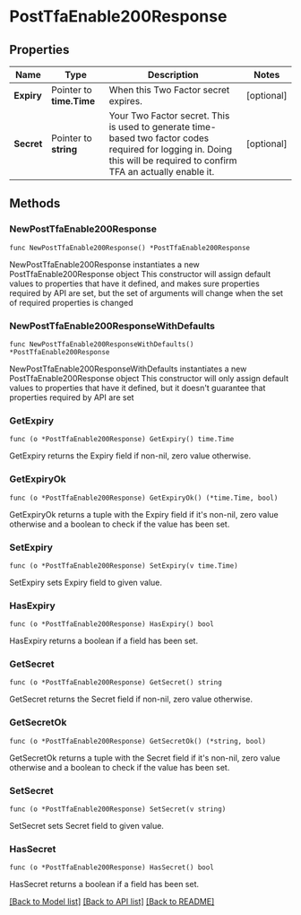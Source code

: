 # PostTfaEnable200Response

## Properties

Name | Type | Description | Notes
------------ | ------------- | ------------- | -------------
**Expiry** | Pointer to **time.Time** | When this Two Factor secret expires. | [optional] 
**Secret** | Pointer to **string** | Your Two Factor secret. This is used to generate time-based two factor codes required for logging in. Doing this will be required to confirm TFA an actually enable it. | [optional] 

## Methods

### NewPostTfaEnable200Response

`func NewPostTfaEnable200Response() *PostTfaEnable200Response`

NewPostTfaEnable200Response instantiates a new PostTfaEnable200Response object
This constructor will assign default values to properties that have it defined,
and makes sure properties required by API are set, but the set of arguments
will change when the set of required properties is changed

### NewPostTfaEnable200ResponseWithDefaults

`func NewPostTfaEnable200ResponseWithDefaults() *PostTfaEnable200Response`

NewPostTfaEnable200ResponseWithDefaults instantiates a new PostTfaEnable200Response object
This constructor will only assign default values to properties that have it defined,
but it doesn't guarantee that properties required by API are set

### GetExpiry

`func (o *PostTfaEnable200Response) GetExpiry() time.Time`

GetExpiry returns the Expiry field if non-nil, zero value otherwise.

### GetExpiryOk

`func (o *PostTfaEnable200Response) GetExpiryOk() (*time.Time, bool)`

GetExpiryOk returns a tuple with the Expiry field if it's non-nil, zero value otherwise
and a boolean to check if the value has been set.

### SetExpiry

`func (o *PostTfaEnable200Response) SetExpiry(v time.Time)`

SetExpiry sets Expiry field to given value.

### HasExpiry

`func (o *PostTfaEnable200Response) HasExpiry() bool`

HasExpiry returns a boolean if a field has been set.

### GetSecret

`func (o *PostTfaEnable200Response) GetSecret() string`

GetSecret returns the Secret field if non-nil, zero value otherwise.

### GetSecretOk

`func (o *PostTfaEnable200Response) GetSecretOk() (*string, bool)`

GetSecretOk returns a tuple with the Secret field if it's non-nil, zero value otherwise
and a boolean to check if the value has been set.

### SetSecret

`func (o *PostTfaEnable200Response) SetSecret(v string)`

SetSecret sets Secret field to given value.

### HasSecret

`func (o *PostTfaEnable200Response) HasSecret() bool`

HasSecret returns a boolean if a field has been set.


[[Back to Model list]](../README.md#documentation-for-models) [[Back to API list]](../README.md#documentation-for-api-endpoints) [[Back to README]](../README.md)


